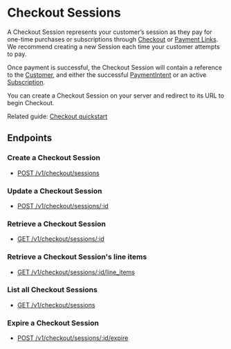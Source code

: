# Checkout Sessions

A Checkout Session represents your customer’s session as they pay for
one-time purchases or subscriptions through [Checkout](https://docs.stripe.com/docs/payments/checkout.md)
or [Payment Links](https://docs.stripe.com/docs/payments/payment-links.md). We recommend creating a
new Session each time your customer attempts to pay.

Once payment is successful, the Checkout Session will contain a reference
to the [Customer](https://docs.stripe.com/docs/api/customers.md), and either the successful
[PaymentIntent](https://docs.stripe.com/docs/api/payment_intents.md) or an active
[Subscription](https://docs.stripe.com/docs/api/subscriptions.md).

You can create a Checkout Session on your server and redirect to its URL
to begin Checkout.

Related guide: [Checkout quickstart](https://docs.stripe.com/docs/checkout/quickstart.md)

## Endpoints

### Create a Checkout Session

- [POST /v1/checkout/sessions](https://docs.stripe.com/api/checkout/sessions/create.md)

### Update a Checkout Session

- [POST /v1/checkout/sessions/:id](https://docs.stripe.com/api/checkout/sessions/update.md)

### Retrieve a Checkout Session

- [GET /v1/checkout/sessions/:id](https://docs.stripe.com/api/checkout/sessions/retrieve.md)

### Retrieve a Checkout Session's line items

- [GET /v1/checkout/sessions/:id/line_items](https://docs.stripe.com/api/checkout/sessions/line_items.md)

### List all Checkout Sessions

- [GET /v1/checkout/sessions](https://docs.stripe.com/api/checkout/sessions/list.md)

### Expire a Checkout Session

- [POST /v1/checkout/sessions/:id/expire](https://docs.stripe.com/api/checkout/sessions/expire.md)